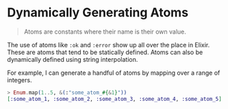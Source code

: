 # Dynamically Generating Atoms

> Atoms are constants where their name is their own value.

The use of atoms like `:ok` and `:error` show up all over the place in
Elixir. These are atoms that tend to be statically defined. Atoms can also
be dynamically defined using string interpolation.

For example, I can generate a handful of atoms by mapping over a range of
integers.

```elixir
> Enum.map(1..5, &(:"some_atom_#{&1}"))
[:some_atom_1, :some_atom_2, :some_atom_3, :some_atom_4, :some_atom_5]
```
